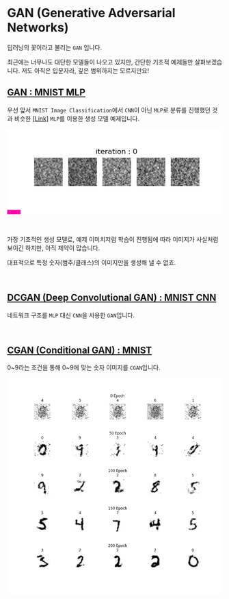 
<br>

# GAN (Generative Adversarial Networks)

딥러닝의 꽃이라고 불리는 `GAN` 입니다. 

최근에는 너무나도 대단한 모델들이 나오고 있지만, 간단한 기초적 예제들만 살펴보겠습니다. 저도 아직은 입문자라, 깊은 범위까지는 모르지만요!

## [GAN : MNIST MLP](6.1.MNIST_MLP_GAN/README.md)

우선 앞서 `MNIST Image Classification`에서 `CNN`이 아닌 `MLP`로 분류를 진행했던 것과 비슷한 [[Link]](https://github.com/wooni-github/pytorch_tutorials/blob/main/3.SimpleExamples/3.3.MNIST_MLP/README.md) `MLP`를 이용한 생성 모델 예제입니다.

![MLP_GAN](6.1.MNIST_MLP_GAN/MNIST_MLP_GAN.gif)

<br>

가장 기초적인 생성 모델로, 예제 이미치저럼 학습이 진행됨에 따라 이미지가 사실처럼 보이긴 하지만, 아직 제약이 많습니다.

대표적으로 특정 숫자(범주/클래스)의 이미지만을 생성해 낼 수 없죠.


<br>

## [DCGAN (Deep Convolutional GAN) : MNIST CNN](6.2.MNIST_DCGAN/README.md)

네트워크 구조를 `MLP` 대신 `CNN`을 사용한 `GAN`입니다.


<br>

## [CGAN (Conditional GAN) : MNIST](6.3.MNIST_CGAN/README.md)

0~9라는 조건을 통해 0~9에 맞는 숫자 이미지를 `CGAN`입니다.

!['MNIST_DCGAN`](6.3.MNIST_CGAN/MNIST_CGAN.png)
